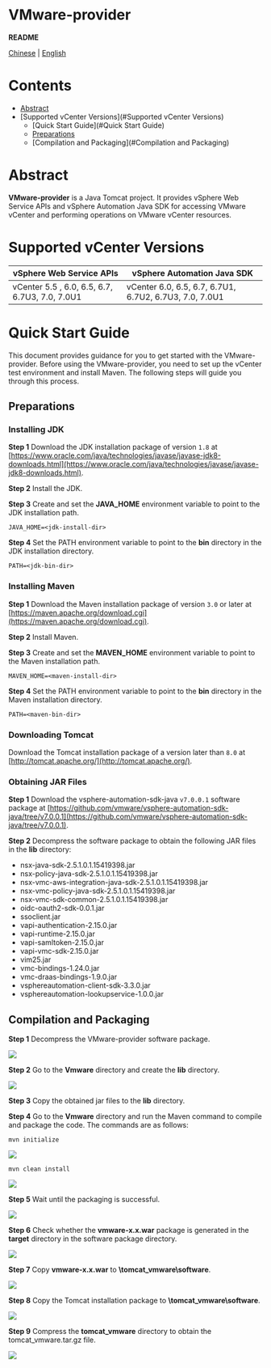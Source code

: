 # VMware-provider

**README**

[Chinese](README_ZH.md) | [English](README.md)

# Contents
- [Abstract](#Abstract)
- [Supported vCenter Versions](#Supported vCenter Versions)
  - [Quick Start Guide](#Quick Start Guide)
  - [Preparations](#Preparations)
  - [Compilation and Packaging](#Compilation and Packaging)

# Abstract

**VMware-provider** is a Java Tomcat project. It provides vSphere Web Service APIs and vSphere Automation Java SDK for accessing VMware vCenter and performing operations on VMware vCenter resources.

# Supported vCenter Versions

| vSphere Web Service APIs                       | vSphere Automation Java SDK                            |
| ---------------------------------------------- | ------------------------------------------------------ |
| vCenter 5.5 , 6.0, 6.5, 6.7, 6.7U3, 7.0, 7.0U1 | vCenter 6.0, 6.5, 6.7, 6.7U1, 6.7U2, 6.7U3, 7.0, 7.0U1 |

# Quick Start Guide

This document provides guidance for you to get started with the VMware-provider. Before using the VMware-provider, you need to set up the vCenter test environment and install Maven. The following steps will guide you through this process.

## Preparations

### Installing JDK

**Step 1** Download the JDK installation package of version `1.8` at  [https://www.oracle.com/java/technologies/javase/javase-jdk8-downloads.html](https://www.oracle.com/java/technologies/javase/javase-jdk8-downloads.html).

**Step 2** Install the JDK.

**Step 3** Create and set the **JAVA_HOME** environment variable to point to the JDK installation path.

```
JAVA_HOME=<jdk-install-dir>
```

**Step 4** Set the PATH environment variable to point to the **bin** directory in the JDK installation directory.

```
PATH=<jdk-bin-dir>
```

### Installing Maven

**Step 1** Download the Maven installation package of version `3.0` or later at [https://maven.apache.org/download.cgi](https://maven.apache.org/download.cgi).

**Step 2** Install Maven.

**Step 3** Create and set the **MAVEN_HOME** environment variable to point to the Maven installation path.

```shell
MAVEN_HOME=<maven-install-dir>
```

**Step 4** Set the PATH environment variable to point to the **bin** directory in the Maven installation directory.

```shell
PATH=<maven-bin-dir>
```

### Downloading Tomcat

Download the Tomcat installation package of a version later than `8.0` at [http://tomcat.apache.org/](http://tomcat.apache.org/).

### <span id ="jar">Obtaining JAR Files</span>

**Step 1** Download the vsphere-automation-sdk-java `v7.0.0.1` software package at [https://github.com/vmware/vsphere-automation-sdk-java/tree/v7.0.0.1](https://github.com/vmware/vsphere-automation-sdk-java/tree/v7.0.0.1).

**Step 2** Decompress the software package to obtain the following JAR files in the **lib** directory:

- nsx-java-sdk-2.5.1.0.1.15419398.jar
- nsx-policy-java-sdk-2.5.1.0.1.15419398.jar
- nsx-vmc-aws-integration-java-sdk-2.5.1.0.1.15419398.jar
- nsx-vmc-policy-java-sdk-2.5.1.0.1.15419398.jar 
- nsx-vmc-sdk-common-2.5.1.0.1.15419398.jar 
- oidc-oauth2-sdk-0.0.1.jar
- ssoclient.jar 
- vapi-authentication-2.15.0.jar  
- vapi-runtime-2.15.0.jar  
- vapi-samltoken-2.15.0.jar 
- vapi-vmc-sdk-2.15.0.jar  
- vim25.jar 
- vmc-bindings-1.24.0.jar  
- vmc-draas-bindings-1.9.0.jar
- vsphereautomation-client-sdk-3.3.0.jar
- vsphereautomation-lookupservice-1.0.0.jar

## Compilation and Packaging

**Step 1** Decompress the VMware-provider software package.

![](image/1.png)

**Step 2** Go to the **Vmware** directory and create the **lib** directory.

![](image/2.png)

**Step 3** Copy the obtained jar files to the **lib** directory.

**Step 4** Go to the **Vmware** directory and run the Maven command to compile and package the code. The commands are as follows:

```shell
mvn initialize
```

![](image/11.png)

```shell
mvn clean install
```

![](image/3.png)

**Step 5** Wait until the packaging is successful.

![](image/4.png)

**Step 6** Check whether the **vmware-x.x.war** package is generated in the **target** directory in the software package directory.

![](image/5.png)

**Step 7** Copy **vmware-x.x.war** to **\tomcat_vmware\software**.

![](image/6.png)

**Step 8** Copy the Tomcat installation package to **\tomcat_vmware\software**.

![](image/7.png)

**Step 9** Compress the **tomcat_vmware** directory to obtain the tomcat_vmware.tar.gz file.

![](image/8.png)
